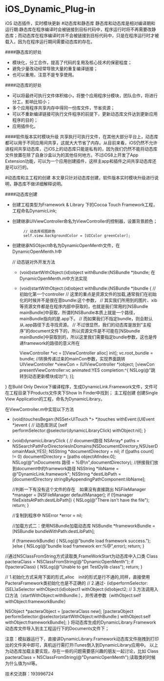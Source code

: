 # iOS_Dynamic_Plug-in
iOS 动态插件，实时模块更新
#动态库和静态库
静态库和动态库是相对编译期和运行期:静态库在程序编译时会被链接到目标代码中，程序运行时将不再需要改静态库；而动态库在程序编译时并不会被链接到目标代码中，只是在程序运行时才被载入，因为在程序运行期间需要动态库的存在。

####静态库的好处
- 模块化，分工合作，提高了代码的复用及核心技术的保密程度；
- 避免少量改动经常导致大量的重复编译链接；
- 也可以重用，注意不是专享使用。

####动态库的好处
- 可以将最终可执行文件体积缩小，将整个应用程序分模块，团队合作，将进行分工，影响比较小；
- 多个应用程序共享内存中得同一份库文件，节省资源；
- 可以不重新编译链接可执行文件程序的前提下，更新动态库文件达到更新应用程序的目的；
- 应用插件化。

####软件版本实时模块升级
共享执行可执行文件，在其他大部分平台上，动态库都可以用于不同应用间共享，这就大大节省了内存。从目前来看，iOS仍然不允许进程间共享动态库，己iOS上的动态库只能是私有的，因为我们仍然不能将动态库文件放置在除了自身沙盒以为的其他任何地方。不过iOS8上开发了App Extension功能，可以为一个应用创建插件，这样主app和插件之间共享动态库还是可以行的。

#动态库和主工程的创建
本文章只针对动态库创建，软件版本实时模块升级进行说明，静态库不做详细解释说明。

####动态库创建
- 创建工程类型为Framework & Library 下的Cocoa Touch Framework工程，工程命名DynamicLink;
- 创建继承UIViewController命名为ViewController的控制器，设置背景颜色；

           // 动态库视图颜色
           self.view.backgroundColor = [UIColor greenColor];
  
- 创建继承NSObject命名为DynamicOpenMenth文件，在DynamicOpenMenth.h中

    // 动态链对外开发方法
   - (void)startWithObject:(id)object withBundle:(NSBundle *)bundle;
在DynamicOpenMenth.m中方法实现

  - (void)startWithObject:(id)object withBundle:(NSBundle *)bundle
  {
    // 初始化第一个controller
    // 这里的重点是资源文件的加载,通常我们在初始化的时候并不是很在意bundle:这个参数，
    // 其实我们所用到的图片、xib等资源文件都是在程序内部中获取的，也就是我们常用的[NSBundle mainBundle]中获取，所谓的NSBundle本质上就是一个路径，mainBundle指向的是.app下。
   // 而如果我们不指定bundle，则会默认从.app路径下去寻找资源。
    // 不过很显然，我们的动态库是放到“主程序”的document文件下的，所以资源文件是不可能在[NSbundle mainBundle]中获取到的，所以这里我们需要指定bundle参数，这也是传递framework的路径的意义所在

    ViewController *vc = [[ViewController alloc] init];
   vc.root_bundle = bundle;
    //转换传递过来的mainCon参数，实现界面跳转
    UIViewController *viewCon = (UIViewController *)object;
    [viewCon presentViewController:vc animated:YES completion:^{
    NSLog(@"跳转到动态更新模块成功!");
  }];

}
在Build Only Device下编译程序，生成DynamicLink.Framework文件，文件可在工程目录下Products文件夹下Show In Finder中找到；
主工程创建
创建Single View Application的工程，命名为DynamicLibrary。

在ViewController.m中实现以下方法

  - (void)touchesBegan:(NSSet<UITouch *> *)touches withEvent:(UIEvent *)event
  {
    // 动态库测试
    [self performSelector:@selector(dynamicLibraryClick) withObject:nil];
  }

  - (void)dynamicLibraryClick
  {
    // document路径
    NSArray* paths = NSSearchPathForDirectoriesInDomains(NSDocumentDirectory,NSUserDomainMask,YES);
    NSString *documentDirectory = nil;
    if ([paths count] != 0)
      documentDirectory = [paths objectAtIndex:0];
    NSLog(@"\nDocuments 路径 = %@\n",documentDirectory);
    //拼接我们放到document中的framework路径
    NSString *libName = @"DynamicLink.framework";
    NSString *destLibPath = [documentDirectory stringByAppendingPathComponent:libName];

    //判断一下有没有这个文件的存在　如果没有直接跳出
    NSFileManager *manager = [NSFileManager defaultManager];
    if (![manager fileExistsAtPath:destLibPath]) {
      NSLog(@"There isn't have the file");
      return;
   }

    //复制到程序中
    NSError *error = nil;

    //加载方式二：使用NSBundle加载动态库
    NSBundle *frameworkBundle = [NSBundle bundleWithPath:destLibPath];

    if (frameworkBundle) {
      NSLog(@"bundle load framework success.");
    }else {
      NSLog(@"bundle load framework err:%@",error);
      return;
    }

  //通过NSClassFromString方式读取类,FrameWorkStart为动态库中入口类
  Class pacteraClass = NSClassFromString(@"DynamicOpenMenth");
  if (!pacteraClass) {
      NSLog(@"Unable to get TestDylib class");
      return;
  }

  // 1.初始化方式采用下面的形式,alloc　init的形式是行不通的,同样，直接使用PacteraFramework类初始化也是不正确的
  // 2.通过- (id)performSelector:(SEL)aSelector withObject:(id)object1 withObject:(id)object2;
  // 3.方法调用入口方法（startWithObject:withBundle:），并传递参数（withObject:self withObject:frameworkBundle）

  NSObject *pacteraObject = [pacteraClass new];
  [pacteraObject performSelector:@selector(startWithObject:withBundle:) withObject:self withObject:frameworkBundle];
}
将动态库生成的DynamicLibrary.Framework动态库文件导入到主工程运行下的Documents文件下；

注意：模拟器运行下，直接讲DynamicLibrary.Framework动态库文件拖拽到打印出的文件夹中即可，真机运行需打开iTunes倒入到DynamicLibrary应用中。
以上为动态库加载主要实现，存在一些的问题需要感兴趣的朋友一起讨论，比如 Class pacteraClass = NSClassFromString(@"DynamicOpenMenth");读取类的时候为什么值为nil等。

技术交流群：193996724
